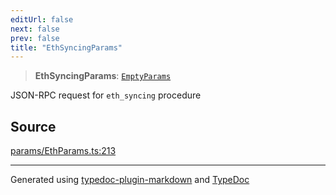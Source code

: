 ```yaml
---
editUrl: false
next: false
prev: false
title: "EthSyncingParams"
---
```


> **EthSyncingParams**: [`EmptyParams`](/reference/tevm/actions-types/type-aliases/emptyparams/)

JSON-RPC request for `eth_syncing` procedure

## Source

[params/EthParams.ts:213](https://github.com/evmts/tevm-monorepo/blob/main/packages/actions-types/src/params/EthParams.ts#L213)

***
Generated using [typedoc-plugin-markdown](https://www.npmjs.com/package/typedoc-plugin-markdown) and [TypeDoc](https://typedoc.org/)
